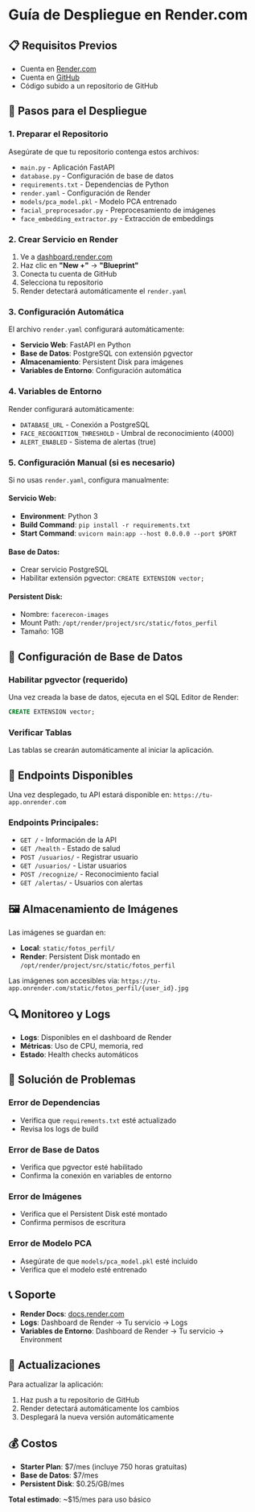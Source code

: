 # Guía de Despliegue en Render.com

## 📋 Requisitos Previos

- Cuenta en [Render.com](https://render.com)
- Cuenta en [GitHub](https://github.com)
- Código subido a un repositorio de GitHub

## 🚀 Pasos para el Despliegue

### 1. Preparar el Repositorio

Asegúrate de que tu repositorio contenga estos archivos:
- `main.py` - Aplicación FastAPI
- `database.py` - Configuración de base de datos
- `requirements.txt` - Dependencias de Python
- `render.yaml` - Configuración de Render
- `models/pca_model.pkl` - Modelo PCA entrenado
- `facial_preprocesador.py` - Preprocesamiento de imágenes
- `face_embedding_extractor.py` - Extracción de embeddings

### 2. Crear Servicio en Render

1. Ve a [dashboard.render.com](https://dashboard.render.com)
2. Haz clic en **"New +"** → **"Blueprint"**
3. Conecta tu cuenta de GitHub
4. Selecciona tu repositorio
5. Render detectará automáticamente el `render.yaml`

### 3. Configuración Automática

El archivo `render.yaml` configurará automáticamente:
- **Servicio Web**: FastAPI en Python
- **Base de Datos**: PostgreSQL con extensión pgvector
- **Almacenamiento**: Persistent Disk para imágenes
- **Variables de Entorno**: Configuración automática

### 4. Variables de Entorno

Render configurará automáticamente:
- `DATABASE_URL` - Conexión a PostgreSQL
- `FACE_RECOGNITION_THRESHOLD` - Umbral de reconocimiento (4000)
- `ALERT_ENABLED` - Sistema de alertas (true)

### 5. Configuración Manual (si es necesario)

Si no usas `render.yaml`, configura manualmente:

#### Servicio Web:
- **Environment**: Python 3
- **Build Command**: `pip install -r requirements.txt`
- **Start Command**: `uvicorn main:app --host 0.0.0.0 --port $PORT`

#### Base de Datos:
- Crear servicio PostgreSQL
- Habilitar extensión pgvector: `CREATE EXTENSION vector;`

#### Persistent Disk:
- Nombre: `facerecon-images`
- Mount Path: `/opt/render/project/src/static/fotos_perfil`
- Tamaño: 1GB

## 🔧 Configuración de Base de Datos

### Habilitar pgvector (requerido)

Una vez creada la base de datos, ejecuta en el SQL Editor de Render:

```sql
CREATE EXTENSION vector;
```

### Verificar Tablas

Las tablas se crearán automáticamente al iniciar la aplicación.

## 📱 Endpoints Disponibles

Una vez desplegado, tu API estará disponible en:
`https://tu-app.onrender.com`

### Endpoints Principales:
- `GET /` - Información de la API
- `GET /health` - Estado de salud
- `POST /usuarios/` - Registrar usuario
- `GET /usuarios/` - Listar usuarios
- `POST /recognize/` - Reconocimiento facial
- `GET /alertas/` - Usuarios con alertas

## 🖼️ Almacenamiento de Imágenes

Las imágenes se guardan en:
- **Local**: `static/fotos_perfil/`
- **Render**: Persistent Disk montado en `/opt/render/project/src/static/fotos_perfil`

Las imágenes son accesibles via:
`https://tu-app.onrender.com/static/fotos_perfil/{user_id}.jpg`

## 🔍 Monitoreo y Logs

- **Logs**: Disponibles en el dashboard de Render
- **Métricas**: Uso de CPU, memoria, red
- **Estado**: Health checks automáticos

## 🚨 Solución de Problemas

### Error de Dependencias
- Verifica que `requirements.txt` esté actualizado
- Revisa los logs de build

### Error de Base de Datos
- Verifica que pgvector esté habilitado
- Confirma la conexión en variables de entorno

### Error de Imágenes
- Verifica que el Persistent Disk esté montado
- Confirma permisos de escritura

### Error de Modelo PCA
- Asegúrate de que `models/pca_model.pkl` esté incluido
- Verifica que el modelo esté entrenado

## 📞 Soporte

- **Render Docs**: [docs.render.com](https://docs.render.com)
- **Logs**: Dashboard de Render → Tu servicio → Logs
- **Variables de Entorno**: Dashboard de Render → Tu servicio → Environment

## 🔄 Actualizaciones

Para actualizar la aplicación:
1. Haz push a tu repositorio de GitHub
2. Render detectará automáticamente los cambios
3. Desplegará la nueva versión automáticamente

## 💰 Costos

- **Starter Plan**: $7/mes (incluye 750 horas gratuitas)
- **Base de Datos**: $7/mes
- **Persistent Disk**: $0.25/GB/mes

**Total estimado**: ~$15/mes para uso básico 